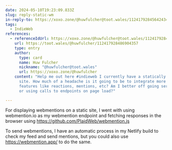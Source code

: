 ```yaml
---
date: 2024-05-10T19:23:09.833Z
slug: reply-static-wm
in-reply-to: https://xoxo.zone/@huwfulcher@toot.wales/112417928456424348
tags:
  - IndieWeb
references:
  - referenceIdUrl: https://xoxo.zone/@huwfulcher@toot.wales/112417928456424348
    url: https://toot.wales/@huwfulcher/112417928486904357
    type: entry
    author:
      type: card
      name: Huw Fulcher
      nickname: "@huwfulcher@toot.wales"
      url: https://xoxo.zone/@huwfulcher
    content: "Help me out here #indieweb I currently have a statically generated
      site. How much of a headache is it going to be to integrate more IndieWeb
      features like reactions, mentions, etc? Am I better off going server side
      or using calls to endpoints on page load?"

---
```


For displaying webmentions on a static site, I went with using webmention.io as my webmention endpoint and fetching responses in the browser using https://github.com/PlaidWeb/webmention.js

To send webmentions, I have an automatic process in my Netlify build to check my feed and send mentions, but you could also use https://webmention.app/ to do the same.

